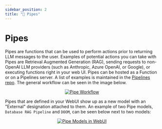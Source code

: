 ```yaml
---
sidebar_position: 2
title: "🔧 Pipes"
---
```


# Pipes
Pipes are functions that can be used to perform actions prior to returning LLM messages to the user. Examples of potential actions you can take with Pipes are Retrieval Augmented Generation (RAG), sending requests to non-OpenAI LLM providers (such as Anthropic, Azure OpenAI, or Google), or executing functions right in your web UI. Pipes can be hosted as a Function or on a Pipelines server. A list of examples is maintained in the [Pipelines repo](https://github.com/Startr/pipelines/tree/main/examples/pipelines). The general workflow can be seen in the image below.

<p align="center">
  <a href="#">
    <img src="/images/pipelines/pipes.png" alt="Pipe Workflow" />
  </a>
</p>

Pipes that are defined in your WebUI show up as a new model with an "External" designation attached to them. An example of two Pipe models, `Database RAG Pipeline` and `DOOM`, can be seen below next to two  models:

<p align="center">
  <a href="#">
    <img src="/images/pipelines/pipe-model-example.png" alt="Pipe Models in WebUI" />
  </a>
</p>
